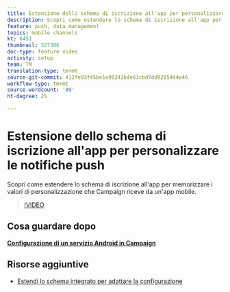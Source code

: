 ```yaml
---
title: Estensione dello schema di iscrizione all'app per personalizzare le notifiche push
description: Scopri come estendere lo schema di iscrizione all'app per memorizzare i valori di personalizzazione che Campaign riceve da un'app mobile.
feature: push, data management
topics: mobile channels
kt: 6451
thumbnail: 327306
doc-type: feature video
activity: setup
team: TM
translation-type: tm+mt
source-git-commit: 412fe93f45be1e98343b4e63cbd7dd9285444e46
workflow-type: tm+mt
source-wordcount: '89'
ht-degree: 2%

---
```



# Estensione dello schema di iscrizione all&#39;app per personalizzare le notifiche push

Scopri come estendere lo schema di iscrizione all&#39;app per memorizzare i valori di personalizzazione che Campaign riceve da un&#39;app mobile.

>[!VIDEO](https://video.tv.adobe.com/v/327306?quality=12)

## Cosa guardare dopo

**[Configurazione di un servizio Android in Campaign](/help/tutorial-getting-started-with-push-notifications-for-android/configuring-an-android-service-in-campaign.md)**

## Risorse aggiuntive

* [Estendi lo schema integrato per adattare la configurazione](https://experienceleague.adobe.com/docs/campaign-classic/using/sending-messages/sending-push-notifications/configure-the-mobile-app/configuring-the-mobile-application-android.html#extend-subscription-schema)
